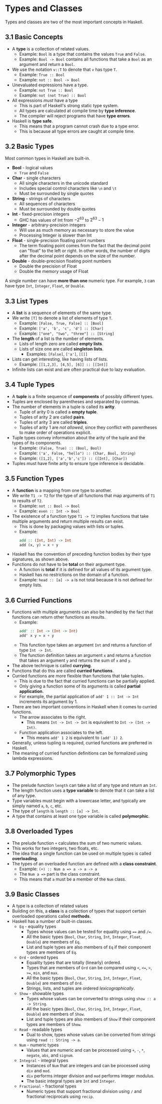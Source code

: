 # Types and Classes
Types and classes are two of the most important concepts in Haskell.

## 3.1 Basic Concepts
- A **type** is a collection of related values.
    - Example: `Bool` is a type that contains the values `True` and `False`.
    - Example: `Bool -> Bool` contains all functions that take a `Bool` as an argument and return a `Bool`.
- We use the notation `v::T` to denote that `v` has type `T`.
    - Example: `True :: Bool`
    - Example: `not :: Bool -> Bool`
- Unevaluated expressions have a type.
    - Example: `not True :: Bool`
    - Example: `not (not True) :: Bool`
- All expressions *must* have a type
    - This is part of Haskell's strong static type system.
    - All types are calculated at compile time by **type inference**.
    - The compiler will reject programs that have **type errors**.
- Haskell is **type safe**.
    - This means that a program cannot crash due to a type error.
    - This is because all type errors are caught at compile time.

## 3.2 Basic Types
Most common types in Haskell are built-in.
- **Bool** - logical values
    - `True` and `False`
- **Char** - single characters
    - All single characters in the unicode standard
    - Includes special control characters like `\n` and `\t`
    - Must be surrounded by single quotes
- **String** - strings of characters
    - All sequences of characters
    - Must be surrounded by double quotes
- **Int** - fixed-precision integers
    - GHC has values of Int from $-2^{63}$ to $2^{63}-1$
- **Integer** - arbitrary-precision integers
    - Will use as much memory as necessary to store the value
    - Processing Integer is slower than Int
- **Float** - single-precision floating point numbers
    - The term floating point comes from the fact that the decimal point can "float" to the left or right. In other words, the number of digits after the decimal point depends on the size of the number.
- **Double** - double-precision floating point numbers
    - Double the precision of Float
    - Double the memory usage of Float

A single number can have **more than one** numeric type.
For example, `3` can have type `Int`, `Integer`, `Float`, or `Double`.
## 3.3 List Types
- A **list** is a sequence of elements of the same type.
- We write `[T]` to denote a list of elements of type `T`.
    - Example: `[False, True, False] :: [Bool]`
    - Example: `['a', 'b', 'c', 'd'] :: [Char]`
    - Example: `["one", "two", "three"] :: [String]`
- The **length** of a list is the number of elements.
    - Lists of length zero are called **empty lists**.
    - Lists of size one are called **singleton lists**.
        - Examples: `[False]`, `['a']`, `[[]]`
- Lists can get interesting, like having lists of lists.
    - Example: `[[1,2,3], [4,5], [6]] :: [[Int]]`
- Infinite lists can exist and are often practical due to lazy evaluation.

## 3.4 Tuple Types
- A **tuple** is a finite sequence of **components** of possibly different types.
- Tuples are enclosed by parentheses and separated by commas.
- The number of elements in a tuple is called its **arity**.
    - Tuple of arity 0 is called a **empty tuple**.
    - Tuples of arity 2 are called **pairs**.
    - Tuples of arity 3 are called **triples**.
    - Tuples of arity 1 are *not allowed*, since they conflict with parentheses to make order of operations explicit.
- Tuple types convey information about the arity of the tuple and the types of its components.
    - Example: `(False, True) :: (Bool, Bool)`
    - Example: `('a', False, "hello") :: (Char, Bool, String)`
    - Example: `([1,2], ['a','b','c']) :: ([Int], [Char])`
- Tuples must have finite arity to ensure type inference is decidable.

## 3.5 Function Types
- A **function** is a mapping from one type to another.
- We write `T1 -> T2` for the type of all functions that map arguments of `T1` to results of `T2`.
    - Example: `not :: Bool -> Bool`
    - Example: `even :: Int -> Bool`
- The existence of a function type `T1 -> T2` implies functions that take multiple arguments and return multiple results can exist.
    - This is done by packaging values with lists or tuples.
    - Example:
        ```haskell
        add :: (Int, Int) -> Int
        add (x, y) = x + y
        ```
- Haskell has the convention of preceding function bodies by their type signatures, as shown above.
- Functions do not have to be **total** on their argument type.
    - A function is **total** if it is defined for all values of its argument type.
    - Haskell has no restrictions on the domain of a function.
    - Example: `head :: [a] -> a` is not total because it is not defined for empty lists.

## 3.6 Curried Functions
- Functions with multiple arguments can also be handled by the fact that functions can return other functions as results.
    - Example:
        ```haskell
        add' :: Int -> (Int -> Int)
        add' x y = x + y
        ```
    - This function type takes an argument `Int` and returns a function of type `Int -> Int`.
    - The function definition takes an argument `x` and returns a function that takes an argument `y` and returns the sum of `x` and `y`.
- The above technique is called **currying**.
- Functions that do this are called **curried functions**.
- Curried functions are more flexible than functions that take tuples.
    - This is due to the fact that curried functions can be partially applied.
    - Only giving a function some of its arguments is called **partial application**.
    - For example, the partial application of `add' 1 :: Int -> Int` increments its argument by 1.
- There are two important conventions in Haskell when it comes to curried functions.
    - The arrow associates to the right.
        - This means `Int -> Int -> Int` is equivalent to `Int -> (Int -> Int)`.
    - Function application associates to the left.
        - This means `add' 1 2` is equivalent to `(add' 1) 2`.
- Generally, unless tupling is required, curried functions are preferred in Haskell.
- The meaning of curried function definitions can be formalized using lambda expressions.

## 3.7 Polymorphic Types
- The prelude function `length` can take a list of any type and return an `Int`.
- The length function uses a **type variable** to denote that it can take a list of any type.
- Type variables must begin with a lowercase letter, and typically are simply named `a`, `b`, `c`, etc.
- The type of `length` is `length :: [a] -> Int`.
- A type that contains at least one type variable is called **polymorphic**.

## 3.8 Overloaded Types
- The prelude function `+` calculates the sum of two numeric values.
- This works for two integers, two floats, etc.
- The idea that a single function can be used on multiple types is called **overloading**.
- The types of an overloaded function are defined with a **class constraint**.
    - Example: `(+) :: Num a => a -> a -> a`
    - The `Num a =>` part is the class constraint.
    - This means that `a` must be a member of the `Num` class.

## 3.9 Basic Classes
- A type is a collection of related values
- Building on this, a **class** is a collection of types that support certain overloaded operations called **methods**.
- Haskell has a number of built-in classes.
    - `Eq` - equality types
        - Types whose values can be tested for equality using `==` and `/=`.
        - All the basic types (`Bool`, `Char`, `String`, `Int`, `Integer`, `Float`, `Double`) are members of `Eq`.
        - List and tuple types are also members of `Eq` if their component types are members of `Eq`.
    - `Ord` - ordered types
        - Equality types that are totally (linearly) ordered.
        - Types that are members of `Ord` can be compared using `<`, `<=`, `>`, `>=`, `min`, and `max`.
        - All the basic types (`Bool`, `Char`, `String`, `Int`, `Integer`, `Float`, `Double`) are members of `Ord`.
        - Strings, lists, and tuples are ordered *lexicographically*.
    - `Show` - showable types
        - Types whose values can be converted to strings using `show :: a -> String`.
        - All the basic types (`Bool`, `Char`, `String`, `Int`, `Integer`, `Float`, `Double`) are members of `Show`.
        - List and tuple types are also members of `Show` if their component types are members of `Show`.
    - `Read` - readable types
        - Dual to show, types whose values can be converted from strings using `read :: String -> a`.
    - `Num` - numeric types
        - Values that are numeric and can be processed using `+`, `-`, `*`, `negate`, `abs`, and `signum`.
    - `Integral` - integral types
        - Instances of `Num` that are integers and can be processed using `div` and `mod`.
        - `div` performs integer division and `mod` performs integer modulus.
        - The basic integral types are `Int` and `Integer`.
    - `Fractional` - fractional types
        - Numeric types that support fractional division using `/` and fractional reciprocals using `recip`.